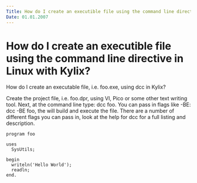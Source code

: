 ```yaml
---
Title: How do I create an executible file using the command line directive in Linux with Kylix?
Date: 01.01.2007
---
```



How do I create an executible file using the command line directive in Linux with Kylix?
========================================================================================

How do I create an executable file, i.e. foo.exe, using dcc in Kylix?

Create the project file, i.e. foo.dpr, using VI, Pico or some other text
writing tool. Next, at the command line type: dcc foo. You can pass in
flags like -BE: dcc -BE foo, the will build and execute the file. There
are a number of different flags you can pass in, look at the help for
dcc for a full listing and description.

    program foo
     
    uses
      SysUtils;
     
    begin
      writeln('Hello World');
      readln;
    end.

